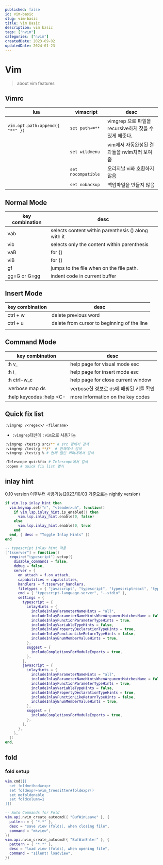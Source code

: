 ```yaml
---
published: false
id: vim-basic
slug: vim-basic
title: Vim Basic
description: vim basic
tags: ["nvim"]
categories: ["nvim"]
createdDate: 2023-09-02
updatedDate: 2024-01-23
---
```


# Vim

> about vim features

## Vimrc

| lua                             | vimscript          | desc                                                   |
|---------------------------------|--------------------|--------------------------------------------------------|
| `vim.opt.path:append({ "**" })` | `set path+=**`     | vimgrep 으로 파일을 recursive하게 찾을 수 있게 해준다. |
|                                 | `set wildmenu`     | vim에서 자동완성된 결과들을 nvim처러 보여줌            |
|                                 | `set nocompatible` | 오리지날 vi와 호환하지 않음                            |
|                                 | `set nobackup`     | 백업파일을 만들지 않음                                 |


## Normal Mode

| key combination | desc                                                |
|-----------------|-----------------------------------------------------|
| vab             | selects content within parenthesis () along with it |
| vib             | selects only the content within parenthesis         |
| vaB             | for {}                                              |
| viB             | for {}                                              |
| gf              | jumps to the file when on the file path.            |
| gg=G or G=gg    | indent code in current buffer                       |


## Insert Mode

| key combination | desc                                        |
|-----------------|---------------------------------------------|
| ctrl + w        | delete previous word                        |
| ctrl + u        | delete from cursor to beginning of the line |
|                 |                                             |


## Command Mode

| key combination          | desc                                   |
|--------------------------|----------------------------------------|
| :h v_<Esc>               | help page for visual mode esc          |
| :h i_<Esc>               | help page for insert mode esc          |
| :h ctrl-w_c              | help page for close current window     |
| :verbose map ds          | verbose한 정보로 ds에 매핑된 키를 확인 |
| :help keycodes :help <C- | more information on the key codes      |


## Quick fix list

`:vimgrep /<regex>/ <filename>`
- `:vimgrep`대신에 `:vim`으로 사용가능

```bash
:vimgrep /test/g src/** # src 밑에서 검색
:vimgrep /test/g **/*  # 전체에서 검색
:vimgrep /test/g % # 현재 열린 버퍼내에서 검색

:Telescope quickfix # Telescope에서 검색
:copen # quick fix list 열기
```


## inlay hint
0.10 version 이후부터 사용가능(2023/10/03 기준으로는 nightly version)
```lua
if vim.lsp.inlay_hint then
  vim.keymap.set("n", "<leader>uh", function()
    if vim.lsp.inlay_hint.is_enabled() then
      vim.lsp.inlay_hint.enable(0, false)
    else
      vim.lsp.inlay_hint.enable(0, true)
    end
  end, { desc = "Toggle Inlay Hints" })
end
```

```lua
-- typescript inlay hint 적용
["tsserver"] = function()
  require("typescript").setup({
    disable_commands = false,
    debug = false,
    server = {
      on_attach = f.on_attach,
      capabilities = capabilities,
      handlers = f.tsserver_handlers,
      filetypes = { "javascript", "typescript", "typescriptreact", "typescript.tsx" },
      cmd = { "typescript-language-server", "--stdio" },
      settings = {
        typescript = {
          inlayHints = {
            includeInlayParameterNameHints = "all",
            includeInlayParameterNameHintsWhenArgumentMatchesName = false,
            includeInlayFunctionParameterTypeHints = true,
            includeInlayVariableTypeHints = false,
            includeInlayPropertyDeclarationTypeHints = true,
            includeInlayFunctionLikeReturnTypeHints = false,
            includeInlayEnumMemberValueHints = true,
          },
          suggest = {
            includeCompletionsForModuleExports = true,
          },
        },
        javascript = {
          inlayHints = {
            includeInlayParameterNameHints = "all",
            includeInlayParameterNameHintsWhenArgumentMatchesName = false,
            includeInlayFunctionParameterTypeHints = true,
            includeInlayVariableTypeHints = false,
            includeInlayPropertyDeclarationTypeHints = true,
            includeInlayFunctionLikeReturnTypeHints = false,
            includeInlayEnumMemberValueHints = true,
          },
          suggest = {
            includeCompletionsForModuleExports = true,
          },
        },
      },
    },
  })
end,
```

## fold

### fold setup
```lua
vim.cmd([[
  set foldmethod=expr
  set foldexpr=nvim_treesitter#foldexpr()
  set nofoldenable
  set foldcolumn=1
]])

-- Auto Commands for Fold
vim.api.nvim_create_autocmd({ "BufWinLeave" }, {
  pattern = { "*.*" },
  desc = "save view (folds), when closing file",
  command = "mkview",
})
vim.api.nvim_create_autocmd({ "BufWinEnter" }, {
  pattern = { "*.*" },
  desc = "load view (folds), when opening file",
  command = "silent! loadview",
})
```
